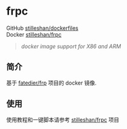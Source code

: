 # frpc

GitHub [stilleshan/dockerfiles](https://github.com/stilleshan/dockerfiles)  
Docker [stilleshan/frpc](https://hub.docker.com/r/stilleshan/frpc)
> *docker image support for X86 and ARM*

## 简介
基于 [fatedier/frp](https://github.com/fatedier/frp) 项目的 docker 镜像.

## 使用
使用教程和一键脚本请参考 [stilleshan/frpc](https://github.com/stilleshan/frpc) 项目

